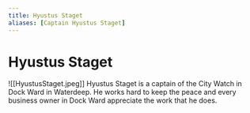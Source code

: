 ```yaml
---
title: Hyustus Staget
aliases: [Captain Hyustus Staget]
---
```

# Hyustus Staget
![[HyustusStaget.jpeg]]
Hyustus Staget is a captain of the City Watch in Dock Ward in Waterdeep. He works hard to keep the peace and every business owner in Dock Ward appreciate the work that he does.